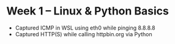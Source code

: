 # Week 1 – Linux & Python Basics
- Captured ICMP in WSL using eth0 while pinging 8.8.8.8
- Captured HTTP(S) while calling httpbin.org via Python
